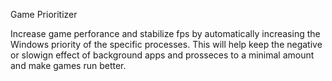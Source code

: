 Game Prioritizer

Increase game perforance and stabilize fps by automatically increasing the Windows priority of the specific processes. This will help keep the negative or slowign effect of background apps and prosseces to a minimal amount and make games run better.
